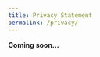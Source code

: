 ```yaml
---
title: Privacy Statement
permalink: /privacy/
---
```

**Coming soon...**
[](/files/2020%20Safeguarding%20Officer%20Pulse%20Survey.pdf)